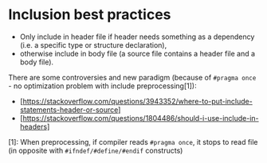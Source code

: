 # Inclusion best practices

- Only include in header file if header needs something as a dependency (i.e. a specific type or structure declaration),
- otherwise include in body file (a source file contains a header file and a body file).

There are some controversies and new paradigm (because of `#pragma once` - no optimization problem with include preprocessing[1]):
- [https://stackoverflow.com/questions/3943352/where-to-put-include-statements-header-or-source]
- [https://stackoverflow.com/questions/1804486/should-i-use-include-in-headers]

[1]: When preprocessing, if compiler reads `#pragma once`, it stops to read file (in opposite with `#ifndef/#define/#endif` constructs)
